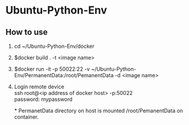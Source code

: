 # Ubuntu-Python-Env
## How to use 
1. cd ~/Ubuntu-Python-Env/docker
2. $docker build . -t \<image name\>
3. $docker run -it -p 50022:22 -v ~/Ubuntu-Python-Env/PermanentData:/root/PemanentData -d \<image name\>  
4. Login remote device  
   ssh root@\<ip address of docker host\> -p:50022  
   password: mypassword

   \* PermanetData directory on host is mounted /root/PemanentData on container.  